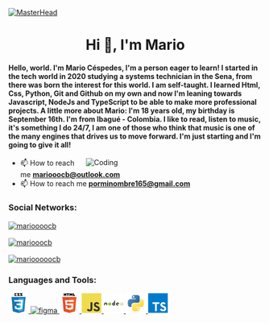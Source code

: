[![MasterHead](https://img.freepik.com/premium-vector/colorful-banner-with-hands-working-computer-different-electronic-gadgets-devices-symbols-programming-software-development-program-coding_198278-4192.jpg?w=1380)](https://rishavchanda.io)

<h1 align="center">Hi 👋, I'm Mario</h1>
<h4>Hello, world. I'm Mario Céspedes, I'm a person eager to learn! I started in the tech world in 2020 studying a systems technician in the Sena, from there was born the interest for this world. I am self-taught. I learned Html, Css, Python, Git and Github on my own and now I'm leaning towards Javascript, NodeJs and TypeScript to be able to make more professional projects. 
A little more about Mario: I'm 18 years old, my birthday is September 16th. I'm from Ibagué - Colombia. I like to read, listen to music, it's something I do 24/7, I am one of those who think that music is one of the many engines that drives us to move forward. I'm just starting and I'm going to give it all!</h4>

<img align="right" alt="Coding" width="350" src="https://media2.giphy.com/media/v1.Y2lkPTc5MGI3NjExOTA2ZDE0YWNhNDRhMDhjNGRhODM3MGY3MjI4ODk2OWY2Njk1MDFhNyZlcD12MV9pbnRlcm5hbF9naWZzX2dpZklkJmN0PWc/qgQUggAC3Pfv687qPC/giphy.gif">


- 📫 How to reach me **mariooocb@outlook.com**
- 📫 How to reach me **porminombre165@gmail.com**

<h3 align="left">Social Networks:</h3>
<p align="left">
<a href="https://twitter.com/marioooocb" target="blank"><img align="center" src="https://raw.githubusercontent.com/rahuldkjain/github-profile-readme-generator/master/src/images/icons/Social/twitter.svg" alt="marioooocb" height="30" width="40" /></a>

<a href="https://linkedin.com/in/mariooocb" target="blank"><img align="center" src="https://raw.githubusercontent.com/rahuldkjain/github-profile-readme-generator/master/src/images/icons/Social/linked-in-alt.svg" alt="mariooocb" height="30" width="40" /></a>

<a href="https://instagram.com/mariooooocb" target="blank"><img align="center" src="https://raw.githubusercontent.com/rahuldkjain/github-profile-readme-generator/master/src/images/icons/Social/instagram.svg" alt="mariooooocb" height="30" width="40" /></a>
</p>

<h3 align="left">Languages and Tools:</h3>
<p align="left"> <a href="https://www.w3schools.com/css/" target="_blank" rel="noreferrer"> <img src="https://raw.githubusercontent.com/devicons/devicon/master/icons/css3/css3-original-wordmark.svg" alt="css3" width="40" height="40"/> </a> <a href="https://www.figma.com/" target="_blank" rel="noreferrer"> <img src="https://www.vectorlogo.zone/logos/figma/figma-icon.svg" alt="figma" width="40" height="40"/> </a> <a href="https://www.w3.org/html/" target="_blank" rel="noreferrer"> <img src="https://raw.githubusercontent.com/devicons/devicon/master/icons/html5/html5-original-wordmark.svg" alt="html5" width="40" height="40"/> </a> <a href="https://developer.mozilla.org/en-US/docs/Web/JavaScript" target="_blank" rel="noreferrer"> <img src="https://raw.githubusercontent.com/devicons/devicon/master/icons/javascript/javascript-original.svg" alt="javascript" width="40" height="40"/> </a> <a href="https://nodejs.org" target="_blank" rel="noreferrer"> <img src="https://raw.githubusercontent.com/devicons/devicon/master/icons/nodejs/nodejs-original-wordmark.svg" alt="nodejs" width="40" height="40"/> </a> <a href="https://www.python.org" target="_blank" rel="noreferrer"> <img src="https://raw.githubusercontent.com/devicons/devicon/master/icons/python/python-original.svg" alt="python" width="40" height="40"/> </a> <a href="https://www.typescriptlang.org/" target="_blank" rel="noreferrer"> <img src="https://raw.githubusercontent.com/devicons/devicon/master/icons/typescript/typescript-original.svg" alt="typescript" width="40" height="40"/> </a> </p>
